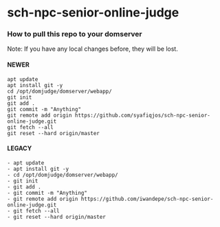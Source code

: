 # sch-npc-senior-online-judge

### How to pull this repo to your domserver
Note: If you have any local changes before, they will be lost.

#### NEWER
```
apt update
apt install git -y
cd /opt/domjudge/domserver/webapp/
git init
git add .
git commit -m "Anything"
git remote add origin https://github.com/syafiqjos/sch-npc-senior-online-judge.git
git fetch --all
git reset --hard origin/master
```

#### LEGACY
```
- apt update
- apt install git -y
- cd /opt/domjudge/domserver/webapp/
- git init
- git add .
- git commit -m "Anything"
- git remote add origin https://github.com/iwandepe/sch-npc-senior-online-judge.git
- git fetch --all
- git reset --hard origin/master
```

